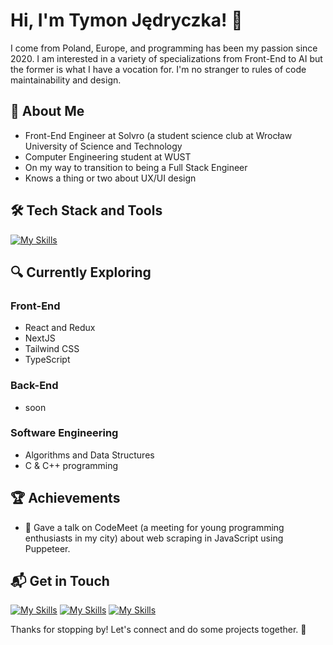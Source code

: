 # Hi, I'm Tymon Jędryczka! 👋

I come from Poland, Europe, and programming has been my passion since 2020. I am interested in a variety of specializations from Front-End to AI but the former is what I have a vocation for. I'm no stranger to rules of code maintainability and design.

## 🚀 About Me
- Front-End Engineer at Solvro (a student science club at Wrocław University of Science and Technology
- Computer Engineering student at WUST
- On my way to transition to being a Full Stack Engineer
- Knows a thing or two about UX/UI design

## 🛠️ Tech Stack and Tools
[![My Skills](https://skillicons.dev/icons?i=html,css,scss,tailwind,js,ts,react,nextjs,vite,nodejs,npm,python,git,github,netlify,vscode,figma)](https://skillicons.dev)

## 🔍 Currently Exploring

###  Front-End
  - React and Redux
  - NextJS
  - Tailwind CSS
  - TypeScript

### Back-End
  - soon

### Software Engineering
  - Algorithms and Data Structures
  - C & C++ programming

 ## 🏆 Achievements

- 🎤 Gave a talk on CodeMeet (a meeting for young programming enthusiasts in my city) about web scraping in JavaScript using Puppeteer.

## 📬 Get in Touch
[![My Skills](https://skillicons.dev/icons?i=linkedin)](https://www.linkedin.com/in/tymon-jedryczka/)
[![My Skills](https://skillicons.dev/icons?i=instagram)](https://www.instagram.com/__tajmon__/)
[![My Skills](https://skillicons.dev/icons?i=gmail)](mailto:jedryczkatymon@gmail.com)

Thanks for stopping by! Let's connect and do some projects together. 🚀
